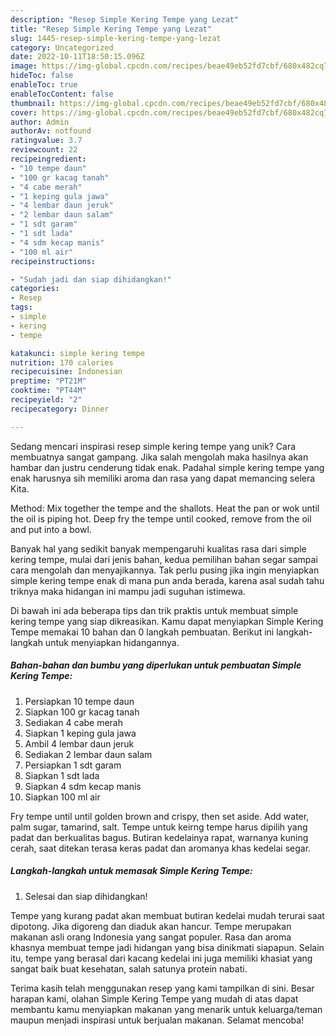 ```yaml
---
description: "Resep Simple Kering Tempe yang Lezat"
title: "Resep Simple Kering Tempe yang Lezat"
slug: 1445-resep-simple-kering-tempe-yang-lezat
category: Uncategorized
date: 2022-10-11T18:50:15.096Z
image: https://img-global.cpcdn.com/recipes/beae49eb52fd7cbf/680x482cq70/simple-kering-tempe-foto-resep-utama.jpg
hideToc: false
enableToc: true
enableTocContent: false
thumbnail: https://img-global.cpcdn.com/recipes/beae49eb52fd7cbf/680x482cq70/simple-kering-tempe-foto-resep-utama.jpg
cover: https://img-global.cpcdn.com/recipes/beae49eb52fd7cbf/680x482cq70/simple-kering-tempe-foto-resep-utama.jpg
author: Admin
authorAv: notfound
ratingvalue: 3.7
reviewcount: 22
recipeingredient:
- "10 tempe daun"
- "100 gr kacag tanah"
- "4 cabe merah"
- "1 keping gula jawa"
- "4 lembar daun jeruk"
- "2 lembar daun salam"
- "1 sdt garam"
- "1 sdt lada"
- "4 sdm kecap manis"
- "100 ml air"
recipeinstructions:

- "Sudah jadi dan siap dihidangkan!"
categories:
- Resep
tags:
- simple
- kering
- tempe

katakunci: simple kering tempe 
nutrition: 170 calories
recipecuisine: Indonesian
preptime: "PT21M"
cooktime: "PT44M"
recipeyield: "2"
recipecategory: Dinner

---
```





Sedang mencari inspirasi resep simple kering tempe yang unik? Cara membuatnya sangat gampang. Jika salah mengolah maka hasilnya akan hambar dan justru cenderung tidak enak. Padahal simple kering tempe yang enak harusnya sih memiliki aroma dan rasa yang dapat memancing selera Kita.





Method: Mix together the tempe and the shallots. Heat the pan or wok until the oil is piping hot. Deep fry the tempe until cooked, remove from the oil and put into a bowl.

Banyak hal yang sedikit banyak mempengaruhi kualitas rasa dari simple kering tempe, mulai dari jenis bahan, kedua pemilihan bahan segar sampai cara mengolah dan menyajikannya. Tak perlu pusing jika ingin menyiapkan simple kering tempe enak di mana pun anda berada, karena asal sudah tahu triknya maka hidangan ini mampu jadi suguhan istimewa.






Di bawah ini ada beberapa tips dan trik praktis untuk membuat simple kering tempe yang siap dikreasikan. Kamu dapat menyiapkan Simple Kering Tempe memakai 10 bahan dan 0 langkah pembuatan. Berikut ini langkah-langkah untuk menyiapkan hidangannya.

<!--inarticleads1-->

##### Bahan-bahan dan bumbu yang diperlukan untuk pembuatan Simple Kering Tempe:

1. Persiapkan 10 tempe daun
1. Siapkan 100 gr kacag tanah
1. Sediakan 4 cabe merah
1. Siapkan 1 keping gula jawa
1. Ambil 4 lembar daun jeruk
1. Sediakan 2 lembar daun salam
1. Persiapkan 1 sdt garam
1. Siapkan 1 sdt lada
1. Siapkan 4 sdm kecap manis
1. Siapkan 100 ml air


Fry tempe until until golden brown and crispy, then set aside. Add water, palm sugar, tamarind, salt. Tempe untuk keirng tempe harus dipilih yang padat dan berkualitas bagus. Butiran kedelainya rapat, warnanya kuning cerah, saat ditekan terasa keras padat dan aromanya khas kedelai segar. 

<!--inarticleads2-->

##### Langkah-langkah untuk memasak Simple Kering Tempe:


1. Selesai dan siap dihidangkan!

Tempe yang kurang padat akan membuat butiran kedelai mudah terurai saat dipotong. Jika digoreng dan diaduk akan hancur. Tempe merupakan makanan asli orang Indonesia yang sangat populer. Rasa dan aroma khasnya membuat tempe jadi hidangan yang bisa dinikmati siapapun. Selain itu, tempe yang berasal dari kacang kedelai ini juga memiliki khasiat yang sangat baik buat kesehatan, salah satunya protein nabati. 

Terima kasih telah menggunakan resep yang kami tampilkan di sini. Besar harapan kami, olahan Simple Kering Tempe yang mudah di atas dapat membantu kamu menyiapkan makanan yang menarik untuk keluarga/teman maupun menjadi inspirasi untuk berjualan makanan. Selamat mencoba!
